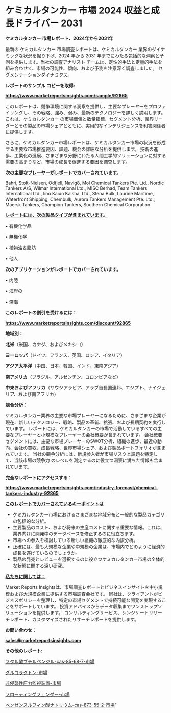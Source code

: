 # ケミカルタンカー 市場 2024 収益と成長ドライバー 2031

<strong>ケミカルタンカー 市場レポート、2024年から2031年</strong>

最新の ケミカルタンカー 市場調査レポートは、ケミカルタンカー 業界のダイナミックな状況を掘り下げ、2024 年から 2031 年までにわたる包括的な洞察と予測を提供します。当社の調査アナリスト チームは、定性的手法と定量的手法を組み合わせて、市場の可能性、傾向、および予測を注意深く調査しました。 セグメンテーションダイナミクス。



<strong>レポートのサンプル コピーを取得:</strong> <a href=https://www.marketreportsinsights.com/sample/92865>

<strong><u>https://www.marketreportsinsights.com/sample/92865</u></strong></a>

このレポートは、競争環境に関する洞察を提供し、主要なプレーヤーをプロファイリングし、その戦略、強み、弱み、最新のテクノロジーを詳しく説明します。 これは、ケミカルタンカー の市場価値と数量指標、セグメント分析、業界リーダーとその製品の市場シェアとともに、実用的なインテリジェンスを利害関係者に提供します。

さらに、ケミカルタンカー市場レポートは、ケミカルタンカー市場の状況を形成する主要な市場推進要因、課題、機会の詳細な分析を提供します。 技術の進歩、工業化の進展、さまざまな分野にわたる人間工学的ソリューションに対する需要の高まりなど、市場の成長を促進する要因を調査します。



<strong><u>次の主要なプレーヤーがレポートでカバーされています。</u></strong>

Bahri, Stolt-Nielsen, Odfjell, Navig8, Mol Chemical Tankers Pte. Ltd., Nordic Tankers A/S, Wilmar International Ltd., MISC Berhad, Team Tankers International Ltd., Iino Kaiun Kaisha, Ltd., Stena Bulk, Laurine Maritime, Waterfront Shipping, Chembulk, Aurora Tankers Management Pte. Ltd., Maersk Tankers, Champion Tankers, Southern Chemical Corporation



<strong><u><b>レポートには、次の製品タイプが含まれています。</b></u></strong>

• 有機化学品

• 無機化学

• 植物油＆脂肪

• 他人



<strong><b>次のアプリケーションがレポートでカバーされています。</b></strong>

• 内陸

• 海岸の

• 深海



<strong><b>このレポートの割引を受けるには：</b></strong><a href=https://www.marketreportsinsights.com/discount/92865>

<strong><u>https://www.marketreportsinsights.com/discount/92865</u></strong></a>



<strong>地域別：</strong>



<strong>北米</strong>（米国、カナダ、およびメキシコ）



<strong>ヨーロッパ</strong>（ドイツ、フランス、英国、ロシア、イタリア）



<strong>アジア太平洋</strong>（中国、日本、韓国、インド、東南アジア）



<strong>南アメリカ</strong>（ブラジル、アルゼンチン、コロンビアなど）



<strong>中東およびアフリカ</strong>（サウジアラビア、アラブ首長国連邦、エジプト、ナイジェリア、および南アフリカ）



<strong>競合分析：</strong>

ケミカルタンカー業界の主要な市場プレーヤーになるために、さまざまな企業が現在、新しいテクノロジー、戦略、製品の革新、拡張、および長期契約を実行しています。 レポートには、ケミカルタンカーの市場で活動しているすべての主要なプレーヤーと小規模なプレーヤーの会社概要が含まれています。 会社概要セグメントには、主要な市場プレーヤーのSWOT分析、組織の進歩、最近の動向、会社の買収、成長戦略、世界市場シェア、および製品ポートフォリオが含まれています。 当社の競争分析には、新規参入者が市場リスクと課題を特定して、当該市場の競争力 のレベルを測定するのに役立つ洞察に満ちた情報も含まれています。



<strong>完全なレポートにアクセスする</strong>：

<a href=https://www.marketreportsinsights.com/industry-forecast/chemical-tankers-industry-92865>

<strong><u>https://www.marketreportsinsights.com/industry-forecast/chemical-tankers-industry-92865</u></strong></a>



<strong><u><b>このレポートでカバーされているキーポイントは</b></u></strong>
<ul>
  <li>ケミカルタンカー市場におけるさまざまな地域分布と一般的な製品カテゴリの包括的な分析。</li>
  <li>主要製品のコスト、および将来の生産コストに関する重要な情報。これは、業界向けに開発中のデータベースを修正するのに役立ちます。</li>
  <li>市場への参入を検討している新しい組織の徹底的な内訳分析。</li>
  <li>正確には、最も大規模な企業や中規模の企業は、市場内でどのように経済的成長を遂げているのでしょうか。</li>
  <li>製品の発売とレビューを選択するのに役立つケミカルタンカー市場の全体的な状態に関する深い研究。</li>
</ul>


<strong><u><b>私たちに関しては：</b></u></strong>

Market Reports Insightsは、市場調査レポートとビジネスインサイトを中小規模および大規模企業に提供する市場調査会社です。 同社は、クライアントがビジネスポリシーを整理し、特定の市場セグメントで持続可能な開発を実現することをサポートしています。 投資アドバイスからデータ収集までワンストップソリューションを提供します。 コンサルティングサービス、シンジケートリサーチレポート、カスタマイズされたリサーチレポートを提供します。



<strong><b>お問い合わせ</b></strong>：

<a href=mailto:sales@marketreportsinsights.com>

<strong><u>sales@marketreportsinsights.com</u></strong></a>



<strong>その他のレポート:</strong>

<a href=https://www.linkedin.com/pulse/フタル酸ブチルベンジル-cas-85-68-7-市場-2030-年までの需要に焦点を当てた-zh81f/>フタル酸ブチルベンジル-cas-85-68-7-市場</a>

<a href=https://www.linkedin.com/pulse/グルコラクトン-市場-2023-swot-分析と成長率-2030-analytics-achievers-24-analysis-vf9ef/>グルコラクトン-市場</a>

<a href=https://www.linkedin.com/pulse/非侵襲性圧力監視装置-市場-2023-swot-分析と最新イノベーション-2030-pr-news-hub-nlc6f/>非侵襲性圧力監視装置-市場</a>

<a href=https://www.linkedin.com/pulse/フローティングフェンダー-市場-2023-収益と成長ドライバー-2030-nl9af/>フローティングフェンダー-市場</a>

<a href=https://www.linkedin.com/pulse/ベンゼンスルフィン酸ナトリウム-cas-873-55-2-市場-2023-tljyf/>ベンゼンスルフィン酸ナトリウム-cas-873-55-2-市場</a>"
